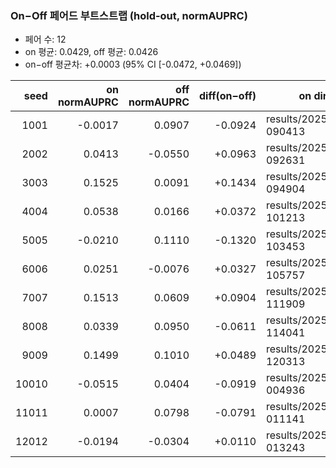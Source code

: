 ### On−Off 페어드 부트스트랩 (hold‑out, normAUPRC)

- 페어 수: 12
- on 평균: 0.0429, off 평균: 0.0426
- on−off 평균차: +0.0003 (95% CI [-0.0472, +0.0469])

| seed | on normAUPRC | off normAUPRC | diff(on−off) | on dir | off dir |
|---:|---:|---:|---:|---|---|
| 1001 | -0.0017 | 0.0907 | -0.0924 | results/20250820-090413 | results/20250820-122452 |
| 2002 | 0.0413 | -0.0550 | +0.0963 | results/20250820-092631 | results/20250820-124750 |
| 3003 | 0.1525 | 0.0091 | +0.1434 | results/20250820-094904 | results/20250820-131057 |
| 4004 | 0.0538 | 0.0166 | +0.0372 | results/20250820-101213 | results/20250820-133413 |
| 5005 | -0.0210 | 0.1110 | -0.1320 | results/20250820-103453 | results/20250820-135610 |
| 6006 | 0.0251 | -0.0076 | +0.0327 | results/20250820-105757 | results/20250820-141809 |
| 7007 | 0.1513 | 0.0609 | +0.0904 | results/20250820-111909 | results/20250820-144021 |
| 8008 | 0.0339 | 0.0950 | -0.0611 | results/20250820-114041 | results/20250820-150308 |
| 9009 | 0.1499 | 0.1010 | +0.0489 | results/20250820-120313 | results/20250820-152500 |
| 10010 | -0.0515 | 0.0404 | -0.0919 | results/20250821-004936 | results/20250821-015522 |
| 11011 | 0.0007 | 0.0798 | -0.0791 | results/20250821-011141 | results/20250821-021743 |
| 12012 | -0.0194 | -0.0304 | +0.0110 | results/20250821-013243 | results/20250821-024059 |
